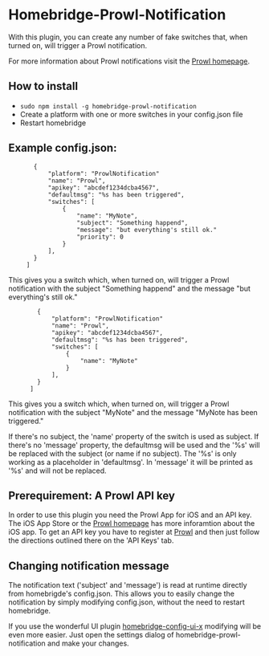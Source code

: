 
# Homebridge-Prowl-Notification

With this plugin, you can create any number of fake switches that, when turned on, will trigger a Prowl notification. 

For more information about Prowl notifications visit the [Prowl homepage](https://www.prowlapp.com).

## How to install

 * ```sudo npm install -g homebridge-prowl-notification```
* Create a platform with one or more switches in your config.json file
* Restart homebridge

## Example config.json:

 ```  "platforms": [
        {
            "platform": "ProwlNotification"
            "name": "Prowl",
            "apikey": "abcdef1234dcba4567",
            "defaultmsg": "%s has been triggered",
            "switches": [
                {
                    "name": "MyNote",
                    "subject": "Something happend",
                    "message": "but everything's still ok."
                    "priority": 0
                }
            ],
        }
      ]

```
This gives you a switch which, when turned on, will trigger a Prowl notification with the 
subject "Something happend" and the message "but everything's still ok."

```  "platforms": [
        {
            "platform": "ProwlNotification"
            "name": "Prowl",
            "apikey": "abcdef1234dcba4567",
            "defaultmsg": "%s has been triggered",
            "switches": [
                {
                    "name": "MyNote"
                }
            ],
        }
      ]

```
This gives you a switch which, when turned on, will trigger a Prowl notification with the 
subject "MyNote" and the message "MyNote has been triggered."

If there's no subject, the 'name' property of the switch is used as subject. If there's
no 'message' property, the defaultmsg will be used and the '%s' will be replaced with the
subject (or name if no subject). The '%s' is only working as a placeholder in 'defaultmsg'.
In 'message' it will be printed as '%s' and will not be replaced.

## Prerequirement: A Prowl API key

In order to use this plugin you need the Prowl App for iOS and an API key. The iOS App Store
or the [Prowl homepage](https://www.prowlapp.com) has more inforamtion about the iOS app.
To get an API key you have to register at [Prowl](https://www.prowlapp.com) and then just
follow the directions outlined there on the 'API Keys' tab.

## Changing notification message

The notification text ('subject' and 'message') is read at runtime directly from homebrigde's
config.json. This allows you to easily change the notification by simply modifying config.json,
without the need to restart homebridge.

If you use the wonderful UI plugin [homebridge-config-ui-x](https://www.npmjs.com/package/homebridge-config-ui-x)
modifying will be even more easier. Just open the settings dialog of homebridge-prowl-notification
and make your changes. 
